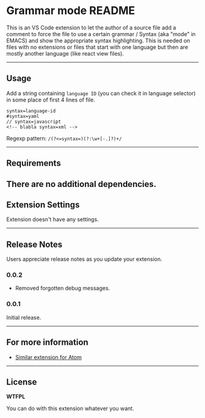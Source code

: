 # Grammar mode README

This is an VS Code extension to let the author of a source file add a comment to force the file to use a certain grammar / Syntax (aka "mode" in EMACS) and show the appropriate syntax highlighting. This is needed on files with no extensions or files that start with one language but then are mostly another language (like react view files).

---

## Usage

Add a string containing `language ID` (you can check it in language selector) in some place of first 4 lines of file.

```
syntax=language-id
#syntax=yaml
// syntax=javascript
<!-- blabla syntax=xml -->

```

Regexp pattern: `/(?<=syntax=)(?:\w+[-.]?)+/`

---

## Requirements

There are no additional dependencies.
---

## Extension Settings

Extension doesn't have any settings.

---

## Release Notes

Users appreciate release notes as you update your extension.

### 0.0.2

- Removed forgotten debug messages.
### 0.0.1

Initial release.

---

## For more information

* [Similar extension for Atom](https://github.com/azhinu/grammar-mode)

---

## License 

**WTFPL**

You can do with this extension whatever you want.